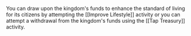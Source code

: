 You can draw upon the kingdom's funds to enhance the standard of living for its citizens by attempting the [[Improve Lifestyle]] activity or you can attempt a withdrawal from the kingdom's funds using the [[Tap Treasury]] activity.